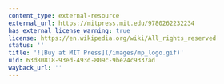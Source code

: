 ```yaml
---
content_type: external-resource
external_url: https://mitpress.mit.edu/9780262232234
has_external_license_warning: true
license: https://en.wikipedia.org/wiki/All_rights_reserved
status: ''
title: '![Buy at MIT Press](/images/mp_logo.gif)'
uid: 63d80818-93ed-493d-809c-9be24c9337ad
wayback_url: ''
---
```

